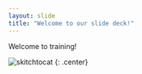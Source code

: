 ```yaml
---
layout: slide
title: "Welcome to our slide deck!"
---
```


Welcome to training!

![skitchtocat](https://octodex.github.com/images/skitchtocat.png)
{: .center}

